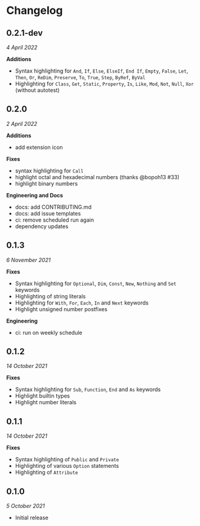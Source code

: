 # Changelog
## 0.2.1-dev
_4 April 2022_

**Additions**
- Syntax highlighting for `And`, `If`, `Else`, `ElseIf`, `End If`, `Empty`, `False`, `Let`, `Then`, `Or`, `ReDim`, `Preserve`, `To`, `True`, `Step`, `ByRef`, `ByVal`
- Highlighting for `Class`, `Get`, `Static`, `Property`, `Is`, `Like`, `Mod`, `Not`, `Null`, `Xor` (without autotest)

## 0.2.0
_2 April 2022_

**Additions**
- add extension icon

**Fixes**
- syntax highlighting for `Call`
- highlight octal and hexadecimal numbers (thanks @bopoh13 #33)
- highlight binary numbers

**Engineering and Docs**
- docs: add CONTRIBUTING.md
- docs: add issue templates
- ci: remove scheduled run again
- dependency updates

## 0.1.3
_6 November 2021_

**Fixes**
- Syntax highlighting for `Optional`, `Dim`, `Const`, `New`, `Nothing` and `Set` keywords
- Highlighting of string literals
- Highlighting for `With`, `For`, `Each`, `In` and `Next` keywords
- Highlight unsigned number postfixes

**Engineering**
- ci: run on weekly schedule

## 0.1.2
_14 October 2021_

**Fixes**
- Syntax highlighting for `Sub`, `Function`, `End` and `As` keywords
- Highlight builtin types
- Highlight number literals

## 0.1.1
_14 October 2021_

**Fixes**
- Syntax highlighting of `Public` and `Private`
- Highlighting of various `Option` statements
- Highlighting of `Attribute`


## 0.1.0
_5 October 2021_

- Initial release
